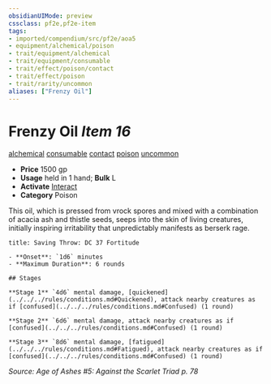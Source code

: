 ```yaml
---
obsidianUIMode: preview
cssclass: pf2e,pf2e-item
tags:
- imported/compendium/src/pf2e/aoa5
- equipment/alchemical/poison
- trait/equipment/alchemical
- trait/equipment/consumable
- trait/effect/poison/contact
- trait/effect/poison
- trait/rarity/uncommon
aliases: ["Frenzy Oil"]
---
```

# Frenzy Oil *Item 16*  
[alchemical](alchemical.md)  [consumable](consumable.md)  [contact](contact.md)  [poison](rules/traits/poison.md)  [uncommon](uncommon.md)  

- **Price** 1500 gp
- **Usage** held in 1 hand; **Bulk** L
- **Activate** [Interact](interact.md)
- **Category** Poison

This oil, which is pressed from vrock spores and mixed with a combination of acacia ash and thistle seeds, seeps into the skin of living creatures, initially inspiring irritability that unpredictably manifests as berserk rage.

```ad-inline-affliction
title: Saving Throw: DC 37 Fortitude

- **Onset**: `1d6` minutes
- **Maximum Duration**: 6 rounds

## Stages

**Stage 1** `4d6` mental damage, [quickened](../../../rules/conditions.md#Quickened), attack nearby creatures as if [confused](../../../rules/conditions.md#Confused) (1 round)

**Stage 2** `6d6` mental damage, attack nearby creatures as if [confused](../../../rules/conditions.md#Confused) (1 round)

**Stage 3** `8d6` mental damage, [fatigued](../../../rules/conditions.md#Fatigued), attack nearby creatures as if [confused](../../../rules/conditions.md#Confused) (1 round)
```

*Source: Age of Ashes #5: Against the Scarlet Triad p. 78*
